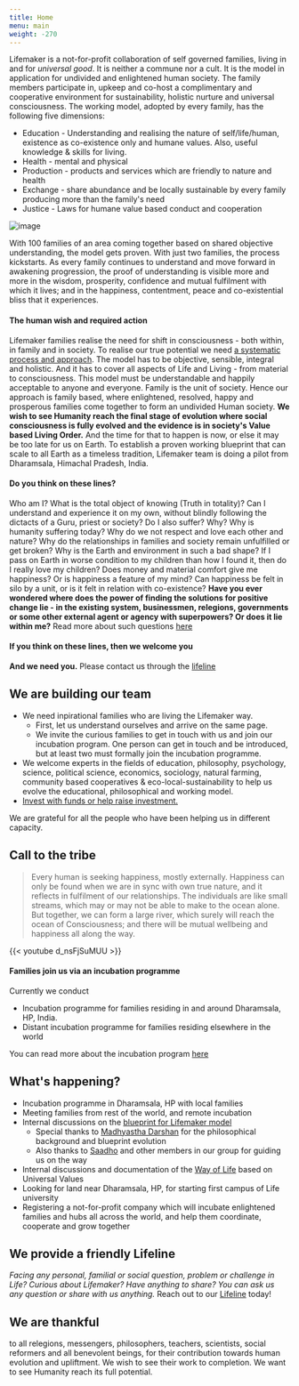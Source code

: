 ```yaml
---
title: Home
menu: main
weight: -270
---
```


Lifemaker is a not-for-profit collaboration of self governed families, living in and for *universal good*. It is neither a commune nor a cult. It is the model in application for undivided and enlightened human society. The family members participate in, upkeep and co-host a complimentary and cooperative environment for sustainability, holistic nurture and universal consciousness. The working model, adopted by every family, has the following five dimensions: 

* Education - Understanding and realising the nature of self/life/human, existence as co-existence only and humane values. Also, useful knowledge & skills for living.
* Health - mental and physical
* Production - products and services which are friendly to nature and health
* Exchange - share abundance and be locally sustainable by every family producing more than the family's need
* Justice - Laws for humane value based conduct and cooperation

![image](/images/infographicLifemaker.png)

With 100 families of an area coming together based on shared objective understanding, the model gets proven. With just two families, the process kickstarts. As every family continues to understand and move forward in awakening progression, the proof of understanding is visible more and more in the wisdom, prosperity, confidence and mutual fulfilment with which it lives; and in the happiness, contentment, peace and co-existential bliss that it experiences. 

#### The human wish and required action
Lifemaker families realise the need for shift in consciousness - both within, in family and in society. To realise our true potential we need [a systematic process and approach](/post/approach). The model has to be objective, sensible, integral and holistic. And it has to cover all aspects of Life and Living - from material to consciousness. This model must be understandable and happily acceptable to anyone and everyone. Family is the unit of society. Hence our approach is family based, where enlightened, resolved, happy and prosperous families come together to form an undivided Human society. **We wish to see Humanity reach the final stage of evolution where social consciousness is fully evolved and the evidence is in society's Value based Living Order.** And the time for that to happen is now, or else it may be too late for us on Earth. To establish a proven working blueprint that can scale to all Earth as a timeless tradition, Lifemaker team is doing a pilot from Dharamsala, Himachal Pradesh, India.

#### Do you think on these lines?
Who am I? What is the total object of knowing (Truth in totality)? Can I understand and experience it on my own, without blindly following the dictacts of a Guru, priest or society? Do I also suffer? Why? Why is humanity suffering today? Why do we not respect and love each other and nature? Why do the relationships in families and society remain unfulfilled or get broken? Why is the Earth and environment in such a bad shape? If I pass on Earth in worse condition to my children than how I found it, then do I really love my children? Does money and material comfort give me happiness? Or is happiness a feature of my mind? Can happiness be felt in silo by a unit, or is it felt in relation with co-existence? 
**Have you ever wondered where does the power of finding the solutions for positive change lie - in the existing system, businessmen, relegions, governments or some other external agent or agency with superpowers? Or does it lie within me?**
Read more about such questions [here](/post/think-on-these-lines)

#### If you think on these lines, then we welcome you
**And we need you.** Please contact us through the [lifeline](/lifeline)

## We are building our team 
* We need inpirational families who are living the Lifemaker way. 
  * First, let us understand ourselves and arrive on the same page.
  * We invite the curious families to get in touch with us and join our incubation program. One person can get in touch and be introduced, but at least two must formally join the incubation programme.
* We welcome experts in the fields of education, philosophy, psychology, science, political science, economics, sociology, natural farming, community based cooperatives & eco-local-sustainability to help us evolve the educational, philosophical and working model.
* [Invest with funds or help raise investment.](/invest)

We are grateful for all the people who have been helping us in different capacity. 

## Call to the tribe

> Every human is seeking happiness, mostly externally. Happiness can only be found when we are in sync with own true nature, and it reflects in fulfilment of our relationships. The individuals are like small streams, which may or may not be able to make to the ocean alone. But together, we can form a large river, which surely will reach the ocean of Consciousness; and there will be mutual wellbeing and happiness all along the way.

{{< youtube d_nsFjSuMUU >}}

#### Families join us via an incubation programme 

Currently we conduct

- Incubation programme for families residing in and around Dharamsala, HP, India.
- Distant incubation programme for families residing elsewhere in the world

You can read more about the incubation program [here](/incubation)


## What's happening?
- Incubation programme in Dharamsala, HP with local families
- Meeting families from rest of the world, and remote incubation
- Internal discussions on the [blueprint for Lifemaker model](/post/approach)
  - Special thanks to [Madhyastha Darshan](http://madhyasth-darshan.info/) for the philosophical background and blueprint evolution
  - Also thanks to [Saadho](http://saadhosangha.org/) and other members in our group for guiding us on the way 
- Internal discussions and documentation of the [Way of Life](/values) based on Universal Values
- Looking for land near Dharamsala, HP, for starting first campus of Life university
- Registering a not-for-profit company which will incubate enlightened families and hubs all across the world, and help them coordinate, cooperate and grow together


## We provide a friendly Lifeline

*Facing any personal, familial or social question, problem or challenge in Life? Curious about Lifemaker? Have anything to share? You can ask us any question or share with us anything.* 
Reach out to our [Lifeline](/lifeline) today!

## We are thankful 
to all relegions, messengers, philosophers, teachers, scientists, social reformers and all benevolent beings, for their contribution towards human evolution and upliftment. We wish to see their work to completion. We want to see Humanity reach its full potential. 


